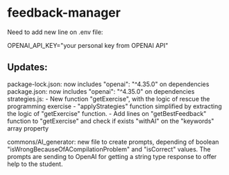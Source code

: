 # feedback-manager

Need to add new line on .env file:

OPENAI_API_KEY="your personal key from OPENAI API"

Updates:
--------
package-lock.json: now includes "openai": "^4.35.0" on dependencies
package.json: now includes "openai": "^4.35.0" on dependencies
strategies.js: 
    - New function "getExercise", with the logic of rescue the programming exercise
    - "applyStrategies" function simplified by extracting the logic of "getExercise" function.
    - Add lines on "getBestFeedback" function to "getExercise" and check if exists "withAI" on the "keywords" array property

commons/AI_generator: new file to create prompts, depending of boolean "isWrongBecauseOfACompilationProblem" and "isCorrect" values. The prompts are sending to OpenAI for getting a string type response to offer help to the student.
